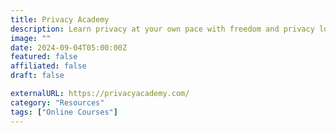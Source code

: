 ```yaml
---
title: Privacy Academy
description: Learn privacy at your own pace with freedom and privacy lovers, like you.
image: ""
date: 2024-09-04T05:00:00Z
featured: false
affiliated: false
draft: false

externalURL: https://privacyacademy.com/
category: "Resources"
tags: ["Online Courses"]
---
```

